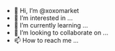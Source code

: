 - 👋 Hi, I’m @xoxomarket
- 👀 I’m interested in ...
- 🌱 I’m currently learning ...
- 💞️ I’m looking to collaborate on ...
- 📫 How to reach me ...

<!---
xoxomarket/xoxomarket is a ✨ special ✨ repository because its `README.md` (this file) appears on your GitHub profile.
You can click the Preview link to take a look at your changes.
--->
